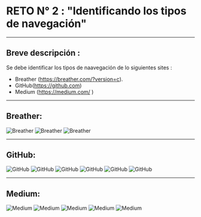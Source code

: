 # RETO N° 2 : "Identificando los tipos de navegación"
***
## Breve descripción :
Se debe identificar los tipos de naavegación de lo siguientes sites :     
 *  Breather (https://breather.com/?version=c).
 * GitHub(https://github.com)
 * Medium (https://medium.com/ )

 ***

 ## Breather:

![Breather](assets/images/Imagen1.png)
![Breather](assets/images/Imagen2.png)
![Breather](assets/images/Imagen3.png)

***

## GitHub:
![GitHub](assets/images/Imagen4.png)
![GitHub](assets/images/Imagen5.png)
![GitHub](assets/images/Imagen6.png)
![GitHub](assets/images/Imagen7.png)
![GitHub](assets/images/Imagen8.png)
![GitHub](assets/images/Imagen9.png)

***
## Medium:
![Medium](assets/images/Imagen10.png)
![Medium](assets/images/Imagen11.png)
![Medium](assets/images/Imagen12.png)
![Medium](assets/images/Imagen13.png)
![Medium](assets/images/Imagen14.png)
